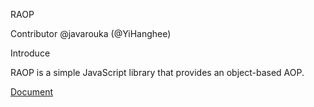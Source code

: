 RAOP

Contributor
@javarouka (@YiHanghee)

Introduce

RAOP is a simple JavaScript library that provides an object-based AOP.

[Document](http://javarouka.github.io/raop.js/)
